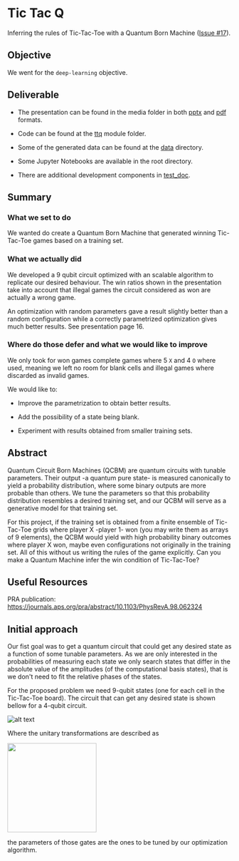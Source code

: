 # Tic Tac Q

Inferring the rules of Tic-Tac-Toe with a Quantum Born Machine ([Issue \#17](https://github.com/qiskit-community/qiskit-hackathon-bilbao-19/issues/17)).

## Objective

We went for the `deep-learning` objective.

## Deliverable

* The presentation can be found in the media folder in both
[pptx](https://github.com/mikelsr/tic-tac-q/blob/master/media/Tic-Tac-Q_Presentation.pptx)
and
[pdf](https://github.com/mikelsr/tic-tac-q/blob/master/media/Tic-Tac-Q_Presentation.pdf)
formats.

* Code can be found at the [ttq](https://github.com/mikelsr/tic-tac-q/tree/master/ttq)
module folder.

* Some of the generated data can be found at the
[data](https://github.com/mikelsr/tic-tac-q/tree/master/data)
directory.

* Some Jupyter Notebooks are available in the root directory.

* There are additional development components in
[test_doc](https://github.com/mikelsr/tic-tac-q/tree/master/test_doc).

## Summary

### What we set to do

We wanted do create a Quantum Born Machine that generated winning Tic-Tac-Toe games based on a training set.

### What we actually did

We developed a 9 qubit circuit optimized with an scalable algorithm to replicate our desired behaviour.
The win ratios shown in the presentation take into account that illegal games the circuit considered
as won are actually a wrong game.

An optimization with random parameters gave a result slightly better than a random configuration while
a correctly parametrized optimization gives much better results. See presentation page 16.

### Where do those defer and what we would like to improve
 
We only took for won games complete games where 5 `X` and 4 `O` where used, meaning
we left no room for blank cells and illegal games where discarded as invalid games.

We would like to:

* Improve the parametrization to obtain better results.

* Add the possibility of a state being blank.

* Experiment with results obtained from smaller training sets.


## Abstract
Quantum Circuit Born Machines (QCBM) are quantum circuits with tunable parameters.
Their output -a quantum pure state- is measured canonically to yield a probability distribution,
where some binary outputs are more probable than others. We tune the parameters so that this
probability distribution resembles a desired training set, and our QCBM will serve as a generative
model for that training set.

For this project, if the training set is obtained from a finite ensemble of Tic-Tac-Toe grids where
player X -player 1- won (you may write them as arrays of 9 elements), the QCBM would yield with high
probability binary outcomes where player X won, maybe even configurations not originally in the
training set. All of this without us writing the rules of the game explicitly.
Can you make a Quantum Machine infer the win condition of Tic-Tac-Toe?

## Useful Resources

PRA publication: https://journals.aps.org/pra/abstract/10.1103/PhysRevA.98.062324

## Initial approach

Our fist goal was to get a quantum circuit that could get any desired state as a function of some tunable
parameters. As we are only interested in the probabilities of measuring each state we only search states
that differ in the absolute value of the amplitudes (of the computational basis states), that is we don't
need to fit the relative phases of the states.

For the proposed problem we need 9-qubit states (one for each cell in the Tic-Tac-Toe board).
The circuit that can get any desired state is shown bellow for a 4-qubit circuit.

![alt text](https://github.com/mikelsr/tic-tac-q/blob/master/media/img/State_maker_4-qubit.png "4-qubit Quantum Circuit to generate a desired quantum state (only the module of the amplitudes are selected).")

Where the unitary transformations are described as

<img src="https://github.com/mikelsr/tic-tac-q/blob/master/media/img/U3_thetaj.png" width="200"/>

the parameters of those gates are the ones to be tuned by our optimization algorithm.
